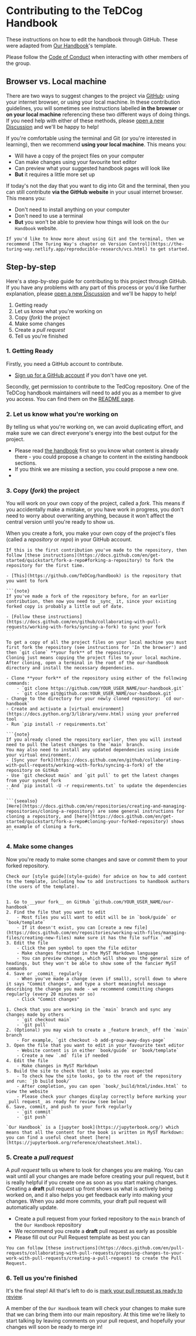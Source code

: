 # Contributing to the TeDCog Handbook

These instructions on how to edit the handbook through GitHub. These were adapted from [Our Handbook](https://very-good-science.github.io/our-handbook/guide/how-to-use/how-to-use-overview.html)'s template.

Please follow the [Code of Conduct](code-of-conduct) when interacting with other members of the group.


## Browser vs. Local machine

There are two ways to suggest changes to the project via [GitHub](https://github.com/): using your internet browser, or using your local machine.
In these contribution guidelines, you will sometimes see instructions labelled __in the browser__ or __on your local machine__ referencing these two different ways of doing things.
If you need help with either of these methods, please [open a new Discussion](https://github.com/TeDCog/handbook/discussions/new) and we'll be happy to help!

If you're comfortable using the terminal and Git (or you're interested in learning), then we recommend __using your local machine__.
This means you:

- Will have a copy of the project files on your computer
- Can make changes using your favourite text editor
- Can preview what your suggested handbook pages will look like
- __But__ it requires a little more set up

If today's not the day that you want to dig into Git and the terminal, then you can still contribute __via the GitHub website__ in your usual internet browser.
This means you:

- Don't need to install anything on your computer
- Don't need to use a terminal
- __But__ you won't be able to preview how things will look on the `Our Handbook` website.

```{seealso}
If you'd like to know more about using Git and the terminal, then we recommend [The Turing Way's chapter on Version Control](https://the-turing-way.netlify.app/reproducible-research/vcs.html) to get started.
```

## Step-by-step

Here's a step-by-step guide for contributing to this project through GitHub. 
If you have any problems with any part of this process or you'd like further explanation, please [open a new Discussion](https://github.com/TeDCog/handbook/discussions/new) and we'll be happy to help!

1. Getting ready
2. Let us know what you're working on
3. Copy (_fork_) the project
4. Make some changes
5. Create a _pull request_
6. Tell us you're finished

### 1. Getting Ready

Firstly, you need a GitHub account to contribute.

- [Sign up for a GitHub account](https://github.com/signup) if you don't have one yet.

Secondly, get permission to contribute to the TedCog repository. One of the TeDCog handbook maintainers will need to add you as a member to give you access. You can find them on the [README page](https://github.com/TedCog/tedcog_handbook/blob/main/README.md). 
   
### 2. Let us know what you're working on

By telling us what you're working on, we can avoid duplicating effort, and make sure we can direct everyone's energy into the best output for the project.

- Please read [the handbook](https://tedcog.github.io/handbook) first so you know what content is already there - you could propose a change to content in the existing handbook sections.
- If you think we are missing a section, you could propose a new one.
- 
### 3. Copy (_fork_) the project

You will work on your own copy of the project, called a _fork_.
This means if you accidentally make a mistake, or you have work in progress, you don't need to worry about overwriting anything, because it won't affect the central version until you're ready to show us.

When you create a fork, you make your own copy of the project's files (called a _repository_ or _repo_) in your GitHub account.

````{tab} In the browser
If this is the first contribution you've made to the repository, then follow [these instructions](https://docs.github.com/en/get-started/quickstart/fork-a-repo#forking-a-repository) to fork the repository for the first time.

- [This](https://github.com/TeDCog/handbook) is the repository that you want to fork

```{note}
If you've made a fork of the repository before, for an earlier contribution, then now you need to _sync_ it, since your existing forked copy is probably a little out of date. 

- [Follow these instructions](https://docs.github.com/en/github/collaborating-with-pull-requests/working-with-forks/syncing-a-fork) to sync your fork
```
````

````{tab} Using your local machine
To get a copy of all the project files on your local machine you must first fork the repository (see instructions for 'In the browser') and then `git clone` **your fork** of the repository.
Cloning just means copying the project files to your local machine.
After cloning, open a terminal in the root of the our-handbook directory and install the necessary dependencies.

- Clone **your fork** of the repository using either of the following commands:
    - `git clone https://github.com/YOUR_USER_NAME/our-handbook.git`
    - `git clone git@github.com:YOUR_USER_NAME/our-handbook.git`
- Change to the directory for your newly cloned repository: `cd our-handbook`
- Create and activate a [virtual environment](https://docs.python.org/3/library/venv.html) using your preferred tool
- Run `pip install -r requirements.txt`

```{note}
If you already cloned the repository earlier, then you will instead need to pull the latest changes to the `main` branch.
You may also need to install any updated dependencies using inside your virtual environment.
- [Sync your fork](https://docs.github.com/en/github/collaborating-with-pull-requests/working-with-forks/syncing-a-fork) of the repository on GitHub
- Use `git checkout main` and `git pull` to get the latest changes from your synced fork
- And `pip install -U -r requirements.txt` to update the dependencies
```

```{seealso}
[Here](https://docs.github.com/en/repositories/creating-and-managing-repositories/cloning-a-repository) are some general instructions for cloning a repository, and [here](https://docs.github.com/en/get-started/quickstart/fork-a-repo#cloning-your-forked-repository) shows an example of cloning a fork.
```
````

### 4. Make some changes
Now you're ready to make some changes and save or _commit_ them to your forked repository.
 

```{tip}
Check our [style guide](style-guide) for advice on how to add content to the template, including how to add instructions to handbook authors (the users of the template).
```

````{tab} In the browser

1. Go to __your fork__ on GitHub `github.com/YOUR_USER_NAME/our-handbook`
2. Find the file that you want to edit
    - Most files you will want to edit will be in `book/guide` or `book/template`
    - If it doesn't exist, you can [create a new file](https://docs.github.com/en/repositories/working-with-files/managing-files/creating-new-files) make sure it has the file suffix `.md`
3. Edit the file
    - Click the pen symbol to open the file editor
    - Make changes formatted in the MyST Markdown language
    - You can preview changes, which will show you the general size of headings, but they won't be able to show some of the fancier MyST commands
4. Save or _commit_ regularly
    - When you've made a change (even if small), scroll down to where it says "Commit changes", and type a short meaningful message describing the change you made - we recommend committing changes regularly (every 20 minutes or so)
    - Click "Commit changes"
````

````{tab} Using your local machine
1. Check that you are working in the `main` branch and sync any changes made by others
    - `git checkout main`
    - `git pull`
2. (Optional) you may wish to create a _feature branch_ off the `main` branch
    - For example, `git checkout -b add-group-away-days-page`
3. Open the file that you want to edit in your favourite text editor
    - Website content is in either `book/guide` or `book/template`
    - Create a new `.md` file if needed
4. Edit the file
    - Make changes in MyST Markdown
5. Build the site to check that it looks as you expected
    - To check how the site looks, go to the root of the repository and run: `jb build book/`
    - After completion, you can open `book/_build/html/index.html` to view the website
    - Please check your changes display correctly before marking your _pull request_ as ready for review (see below)
6. Save, commit, and push to your fork regularly
    - `git commit`
    - `git push`
````

```{seealso}
`Our Handbook` is a [jupyter book](https://jupyterbook.org/) which means that all the content for the book is written in MyST Markdown: you can find a useful cheat sheet [here](https://jupyterbook.org/reference/cheatsheet.html).
```

### 5. Create a _pull request_

A _pull request_ tells us where to look for changes you are making.
You can wait until all your changes are made before creating your pull request, but it is really helpful if you create one as soon as you start making changes.
Creating a __draft__ pull request up front shows us what is actively being worked on, and it also helps you get feedback early into making your changes.
When you add more commits, your draft pull request will automatically update.

- Create a pull request from your forked repository to the `main` branch of the `Our Handbook` repository
- We recommend you create a __draft__ pull request as early as possible
- Please fill out our Pull Request template as best you can

```{seealso}
You can follow [these instructions](https://docs.github.com/en/pull-requests/collaborating-with-pull-requests/proposing-changes-to-your-work-with-pull-requests/creating-a-pull-request) to create the Pull Request. 
```

### 6. Tell us you're finished
It's the final step!
All that's left to do is [mark your pull request as ready to review](https://docs.github.com/en/github/collaborating-with-pull-requests/proposing-changes-to-your-work-with-pull-requests/changing-the-stage-of-a-pull-request#marking-a-pull-request-as-ready-for-review).

A member of the `Our Handbook` team will check your changes to make sure that we can bring them into our main repository.
At this time we're likely to start talking by leaving comments on your pull request, and hopefully your changes will soon be ready to merge in!
